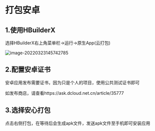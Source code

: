 # 打包安卓

## 1.使用HBuilderX

选择HBuilderX右上角菜单栏->运行->原生App(云打包)

![image-20220323145742785](https://gitee.com/zqylzcwcxy/picture-bed/raw/master/img/image-20220323145742785.png)

## 2.配置安卓证书

安卓应用发布需要证书，因为只是个人的项目，使用公共测试证书即可

如发布商店，请查看https://ask.dcloud.net.cn/article/35777

## 3.选择安心打包

点击右侧打包，在等待后会生成apk文件，发送apk文件至手机即可安装应用